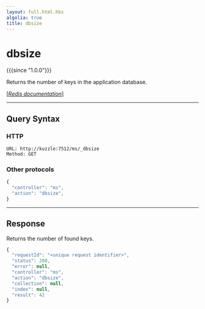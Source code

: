 ```yaml
---
layout: full.html.hbs
algolia: true
title: dbsize
---
```


# dbsize

{{{since "1.0.0"}}}

Returns the number of keys in the application database.

[[_Redis documentation_]](https://redis.io/commands/dbsize)

---

## Query Syntax

### HTTP

```http
URL: http://kuzzle:7512/ms/_dbsize
Method: GET  
```

### Other protocols

```js
{
  "controller": "ms",
  "action": "dbsize",
}
```

---

## Response

Returns the number of found keys.

```javascript
{
  "requestId": "<unique request identifier>",
  "status": 200,
  "error": null,
  "controller": "ms",
  "action": "dbsize",
  "collection": null,
  "index": null,
  "result": 42
}
```
